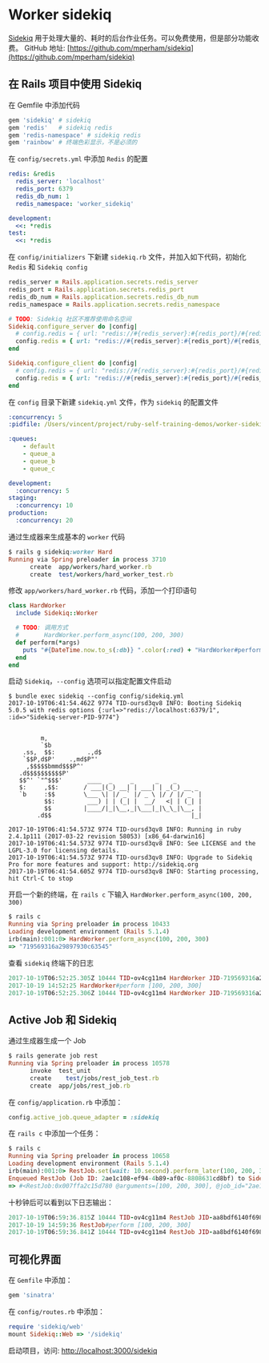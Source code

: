 # Worker sidekiq
[Sidekiq](http://sidekiq.org/) 用于处理大量的、耗时的后台作业任务。可以免费使用，但是部分功能收费。
GitHub 地址: [https://github.com/mperham/sidekiq](https://github.com/mperham/sidekiq)

## 在 Rails 项目中使用 Sidekiq
在 Gemfile 中添加代码
```ruby
gem 'sidekiq' # sidekiq
gem 'redis'   # sidekiq redis
gem 'redis-namespace' # sidekiq redis
gem 'rainbow' # 终端色彩显示，不是必须的
```
在 `config/secrets.yml` 中添加 `Redis` 的配置
```yml
redis: &redis
  redis_server: 'localhost'
  redis_port: 6379
  redis_db_num: 1
  redis_namespace: 'worker_sidekiq'

development:
  <<: *redis
test:
  <<: *redis
```
在 `config/initializers` 下新建 `sidekiq.rb` 文件，并加入如下代码，初始化 `Redis` 和 `Sidekiq config`
```ruby
redis_server = Rails.application.secrets.redis_server
redis_port = Rails.application.secrets.redis_port
redis_db_num = Rails.application.secrets.redis_db_num
redis_namespace = Rails.application.secrets.redis_namespace

# TODO: Sidekiq 社区不推荐使用命名空间
Sidekiq.configure_server do |config|
  # config.redis = { url: "redis://#{redis_server}:#{redis_port}/#{redis_db_num}", namespace: redis_namespace }
  config.redis = { url: "redis://#{redis_server}:#{redis_port}/#{redis_db_num}" }
end

Sidekiq.configure_client do |config|
  # config.redis = { url: "redis://#{redis_server}:#{redis_port}/#{redis_db_num}", namespace: redis_namespace }
  config.redis = { url: "redis://#{redis_server}:#{redis_port}/#{redis_db_num}" }
end
```
在 `config` 目录下新建 `sidekiq.yml` 文件，作为 `sidekiq` 的配置文件
```yml
:concurrency: 5
:pidfile: /Users/vincent/project/ruby-self-training-demos/worker-sidekiq-demo/tmp/pids/sidekiq.pid

:queues:
    - default
    - queue_a
    - queue_b
    - queue_c

development:
  :concurrency: 5
staging:
  :concurrency: 10
production:
  :concurrency: 20
```
通过生成器来生成基本的 `worker` 代码
```ruby
$ rails g sidekiq:worker Hard
Running via Spring preloader in process 3710
      create  app/workers/hard_worker.rb
      create  test/workers/hard_worker_test.rb
```
修改 `app/workers/hard_worker.rb` 代码，添加一个打印语句
```ruby
class HardWorker
  include Sidekiq::Worker

  # TODO: 调用方式
  #       HardWorker.perform_async(100, 200, 300)
  def perform(*args)
    puts "#{DateTime.now.to_s(:db)} ".color(:red) + "HardWorker#perform #{args.to_s}".color(:yellow)
  end
end
```
启动 `Sidekiq`，`--config` 选项可以指定配置文件启动
```log
$ bundle exec sidekiq --config config/sidekiq.yml
2017-10-19T06:41:54.462Z 9774 TID-oursd3qv8 INFO: Booting Sidekiq 5.0.5 with redis options {:url=>"redis://localhost:6379/1", :id=>"Sidekiq-server-PID-9774"}


         m,
         `$b
    .ss,  $$:         .,d$
    `$$P,d$P'    .,md$P"'
     ,$$$$$bmmd$$$P^'
   .d$$$$$$$$$$P'
   $$^' `"^$$$'       ____  _     _      _    _
   $:     ,$$:       / ___|(_) __| | ___| | _(_) __ _
   `b     :$$        \___ \| |/ _` |/ _ \ |/ / |/ _` |
          $$:         ___) | | (_| |  __/   <| | (_| |
          $$         |____/|_|\__,_|\___|_|\_\_|\__, |
        .d$$                                       |_|

2017-10-19T06:41:54.573Z 9774 TID-oursd3qv8 INFO: Running in ruby 2.4.1p111 (2017-03-22 revision 58053) [x86_64-darwin16]
2017-10-19T06:41:54.573Z 9774 TID-oursd3qv8 INFO: See LICENSE and the LGPL-3.0 for licensing details.
2017-10-19T06:41:54.573Z 9774 TID-oursd3qv8 INFO: Upgrade to Sidekiq Pro for more features and support: http://sidekiq.org
2017-10-19T06:41:54.605Z 9774 TID-oursd3qv8 INFO: Starting processing, hit Ctrl-C to stop
```

开启一个新的终端，在 `rails c` 下输入 `HardWorker.perform_async(100, 200, 300)`

```ruby
$ rails c
Running via Spring preloader in process 10433
Loading development environment (Rails 5.1.4)
irb(main):001:0> HardWorker.perform_async(100, 200, 300)
=> "719569316a29897930c63545"
```
查看 `sidekiq` 终端下的日志
```ruby
2017-10-19T06:52:25.305Z 10444 TID-ov4cg11m4 HardWorker JID-719569316a29897930c63545 INFO: start
2017-10-19 14:52:25 HardWorker#perform [100, 200, 300]
2017-10-19T06:52:25.306Z 10444 TID-ov4cg11m4 HardWorker JID-719569316a29897930c63545 INFO: done: 0.001 sec
```

## Active Job 和 Sidekiq
通过生成器生成一个 Job
```ruby
$ rails generate job rest
Running via Spring preloader in process 10578
      invoke  test_unit
      create    test/jobs/rest_job_test.rb
      create  app/jobs/rest_job.rb
```
在 `config/application.rb` 中添加：
```ruby
config.active_job.queue_adapter = :sidekiq
```
在 `rails c` 中添加一个任务：
```ruby
$ rails c
Running via Spring preloader in process 10658
Loading development environment (Rails 5.1.4)
irb(main):001:0> RestJob.set(wait: 10.second).perform_later(100, 200, 300) # 设置为 10 秒钟后执行
Enqueued RestJob (Job ID: 2ae1c108-ef94-4b89-af0c-8808631cd8bf) to Sidekiq(default) at 2017-10-19 06:59:30 UTC with arguments: 100, 200, 300
=> #<RestJob:0x007ffa2c15d780 @arguments=[100, 200, 300], @job_id="2ae1c108-ef94-4b89-af0c-8808631cd8bf", @queue_name="default", @priority=nil, @executions=0, @scheduled_at=1508396370.797518, @provider_job_id="aa8bdf6140f698d3051c7711">
```
十秒钟后可以看到以下日志输出：
```ruby
2017-10-19T06:59:36.815Z 10444 TID-ov4cg11m4 RestJob JID-aa8bdf6140f698d3051c7711 INFO: start
2017-10-19 14:59:36 RestJob#perform [100, 200, 300]
2017-10-19T06:59:36.841Z 10444 TID-ov4cg11m4 RestJob JID-aa8bdf6140f698d3051c7711 INFO: done: 0.027 sec
```

## 可视化界面
在 `Gemfile` 中添加：
```ruby
gem 'sinatra'
```
在 `config/routes.rb` 中添加：
```ruby
require 'sidekiq/web'
mount Sidekiq::Web => '/sidekiq'
```
启动项目，访问: [http://localhost:3000/sidekiq](http://localhost:3000/sidekiq)

